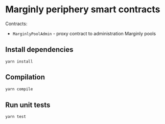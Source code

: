 # Marginly periphery smart contracts

Contracts:
- `MarginlyPoolAdmin` - proxy contract to administration Marginly pools

## Install dependencies

```
yarn install
```

## Compilation

```bash
yarn compile
```

## Run unit tests
```bash
yarn test
```